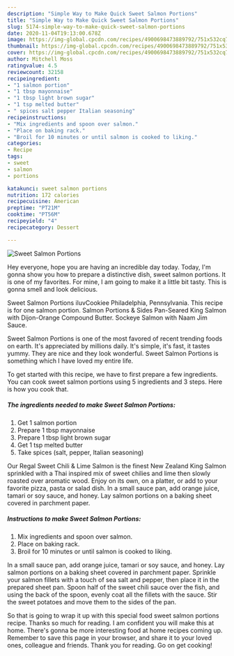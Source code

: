 ```yaml
---
description: "Simple Way to Make Quick Sweet Salmon Portions"
title: "Simple Way to Make Quick Sweet Salmon Portions"
slug: 5174-simple-way-to-make-quick-sweet-salmon-portions
date: 2020-11-04T19:13:00.678Z
image: https://img-global.cpcdn.com/recipes/4900698473889792/751x532cq70/sweet-salmon-portions-recipe-main-photo.jpg
thumbnail: https://img-global.cpcdn.com/recipes/4900698473889792/751x532cq70/sweet-salmon-portions-recipe-main-photo.jpg
cover: https://img-global.cpcdn.com/recipes/4900698473889792/751x532cq70/sweet-salmon-portions-recipe-main-photo.jpg
author: Mitchell Moss
ratingvalue: 4.5
reviewcount: 32158
recipeingredient:
- "1 salmon portion"
- "1 tbsp mayonnaise"
- "1 tbsp light brown sugar"
- "1 tsp melted butter"
- " spices salt pepper Italian seasoning"
recipeinstructions:
- "Mix ingredients and spoon over salmon."
- "Place on baking rack."
- "Broil for 10 minutes or until salmon is cooked to liking."
categories:
- Recipe
tags:
- sweet
- salmon
- portions

katakunci: sweet salmon portions 
nutrition: 172 calories
recipecuisine: American
preptime: "PT21M"
cooktime: "PT56M"
recipeyield: "4"
recipecategory: Dessert

---
```



![Sweet Salmon Portions](https://img-global.cpcdn.com/recipes/4900698473889792/751x532cq70/sweet-salmon-portions-recipe-main-photo.jpg)

Hey everyone, hope you are having an incredible day today. Today, I'm gonna show you how to prepare a distinctive dish, sweet salmon portions. It is one of my favorites. For mine, I am going to make it a little bit tasty. This is gonna smell and look delicious.

Sweet Salmon Portions iluvCookiee Philadelphia, Pennsylvania. This recipe is for one salmon portion. Salmon Portions &amp; Sides Pan-Seared King Salmon with Dijon-Orange Compound Butter. Sockeye Salmon with Naam Jim Sauce.

Sweet Salmon Portions is one of the most favored of recent trending foods on earth. It's appreciated by millions daily. It's simple, it's fast, it tastes yummy. They are nice and they look wonderful. Sweet Salmon Portions is something which I have loved my entire life.


To get started with this recipe, we have to first prepare a few ingredients. You can cook sweet salmon portions using 5 ingredients and 3 steps. Here is how you cook that.

<!--inarticleads1-->

##### The ingredients needed to make Sweet Salmon Portions:

1. Get 1 salmon portion
1. Prepare 1 tbsp mayonnaise
1. Prepare 1 tbsp light brown sugar
1. Get 1 tsp melted butter
1. Take  spices (salt, pepper, Italian seasoning)


Our Regal Sweet Chili &amp; Lime Salmon is the finest New Zealand King Salmon sprinkled with a Thai inspired mix of sweet chilies and lime then slowly roasted over aromatic wood. Enjoy on its own, on a platter, or add to your favorite pizza, pasta or salad dish. In a small sauce pan, add orange juice, tamari or soy sauce, and honey. Lay salmon portions on a baking sheet covered in parchment paper. 

<!--inarticleads2-->

##### Instructions to make Sweet Salmon Portions:

1. Mix ingredients and spoon over salmon.
1. Place on baking rack.
1. Broil for 10 minutes or until salmon is cooked to liking.


In a small sauce pan, add orange juice, tamari or soy sauce, and honey. Lay salmon portions on a baking sheet covered in parchment paper. Sprinkle your salmon fillets with a touch of sea salt and pepper, then place it in the prepared sheet pan. Spoon half of the sweet chili sauce over the fish, and using the back of the spoon, evenly coat all the fillets with the sauce. Stir the sweet potatoes and move them to the sides of the pan. 

So that is going to wrap it up with this special food sweet salmon portions recipe. Thanks so much for reading. I am confident you will make this at home. There's gonna be more interesting food at home recipes coming up. Remember to save this page in your browser, and share it to your loved ones, colleague and friends. Thank you for reading. Go on get cooking!
